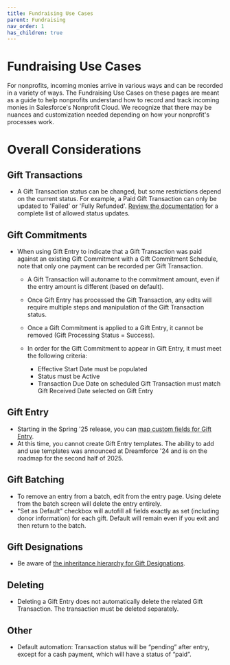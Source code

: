```yaml
---
title: Fundraising Use Cases
parent: Fundraising
nav_order: 1
has_children: true
---
```

# Fundraising Use Cases
For nonprofits, incoming monies arrive in various ways and can be recorded in a variety of ways. The Fundraising Use Cases on these pages are meant as a guide to help nonprofits understand how to record and track incoming monies in Salesforce's Nonprofit Cloud. We recognize that there may be nuances and customization needed depending on how your nonprofit's processes work.

# Overall Considerations
## Gift Transactions
* A Gift Transaction status can be changed, but some restrictions depend on the current status. For example, a Paid Gift Transaction can only be updated to 'Failed' or 'Fully Refunded'. [Review the documentation](https://help.salesforce.com/s/articleView?id=sfdo.npc_fr_gift_transactions.htm&type=5) for a complete list of allowed status updates.

## Gift Commitments
* When using Gift Entry to indicate that a Gift Transaction was paid against an existing Gift Commitment with a Gift Commitment Schedule, note that only one payment can be recorded per Gift Transaction.
    * A Gift Transaction will autoname to the commitment amount, even if the entry amount is different (based on default).
    * Once Gift Entry has processed the Gift Transaction, any edits will require multiple steps and manipulation of the Gift Transaction status.
    * Once a Gift Commitment is applied to a Gift Entry, it cannot be removed (Gift Processing Status = Success).
    * In order for the Gift Commitment to appear in Gift Entry, it must meet the following criteria:
  
         * Effective Start Date must be populated
         * Status must be Active
         * Transaction Due Date on scheduled Gift Transaction must match Gift Received Date selected on Gift Entry

## Gift Entry
* Starting in the Spring '25 release, you can [map custom fields for Gift Entry](https://help.salesforce.com/s/articleView?id=release-notes.rn_fundraising_improve_donor_relations_and_track_the_impact_of_gifts.htm&release=254&type=5).
* At this time, you cannot create Gift Entry templates. The ability to add and use templates was announced at Dreamforce '24 and is on the roadmap for the second half of 2025.

## Gift Batching
* To remove an entry from a batch, edit from the entry page. Using delete from the batch screen will delete the entry entirely.
* "Set as Default" checkbox will autofill all fields exactly as set (including donor information) for each gift. Default will remain even if you exit and then return to the batch.

## Gift Designations
* Be aware of [the inheritance hierarchy for Gift Designations](https://help.salesforce.com/s/articleView?id=sfdo.npc_fr_manage_designations.htm&type=5).

## Deleting 
* Deleting a Gift Entry does not automatically delete the related Gift Transaction.  The transaction must be deleted separately.

## Other
* Default automation: Transaction status will be “pending” after entry, except for a cash payment, which will have a status of “paid”.

